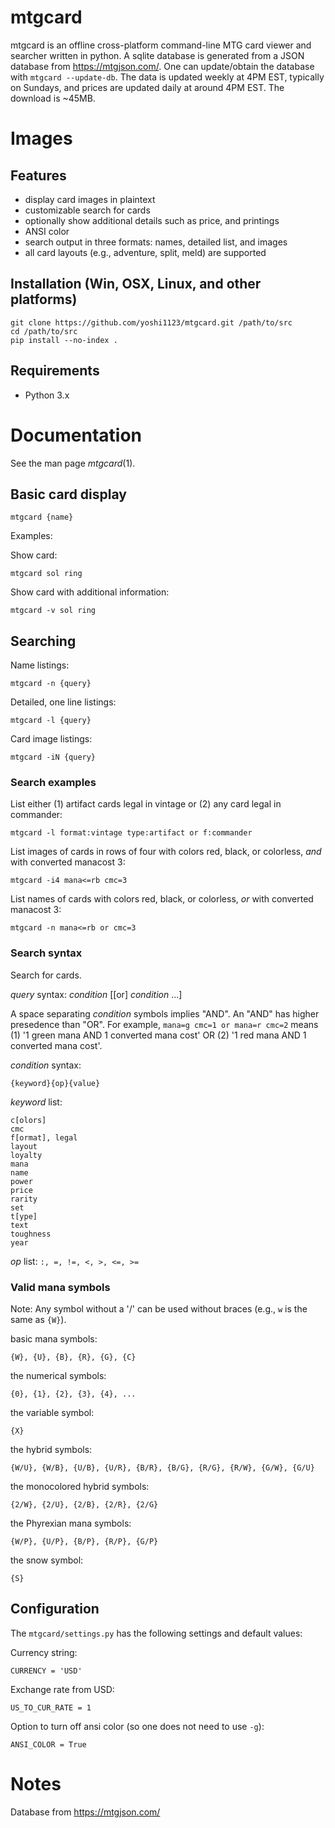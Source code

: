 # mtgcard

mtgcard is an offline cross-platform command-line MTG card viewer and searcher
written in python. A sqlite database is generated from a JSON database from
https://mtgjson.com/. One can update/obtain the database with `mtgcard
--update-db`. The data is updated weekly at 4PM EST, typically on Sundays, and
prices are updated daily at around 4PM EST. The download is ~45MB.


# Images


## Features

- display card images in plaintext
- customizable search for cards
- optionally show additional details such as price, and printings
- ANSI color
- search output in three formats: names, detailed list, and images
- all card layouts (e.g., adventure, split, meld) are supported


## Installation (Win, OSX, Linux, and other platforms)

    git clone https://github.com/yoshi1123/mtgcard.git /path/to/src
    cd /path/to/src
    pip install --no-index .


## Requirements

- Python 3.x


# Documentation

See the man page _mtgcard_(1).


## Basic card display

    mtgcard {name}

Examples:

Show card:

    mtgcard sol ring

Show card with additional information:

    mtgcard -v sol ring


## Searching

Name listings:

    mtgcard -n {query}

Detailed, one line listings:

    mtgcard -l {query}

Card image listings:

    mtgcard -iN {query}


### Search examples

List either (1) artifact cards legal in vintage or (2) any card legal in
commander:

    mtgcard -l format:vintage type:artifact or f:commander

List images of cards in rows of four with colors red, black, or colorless,
_and_ with converted manacost 3:

    mtgcard -i4 mana<=rb cmc=3

List names of cards with colors red, black, or colorless, _or_ with converted
manacost 3:

    mtgcard -n mana<=rb or cmc=3


### Search syntax

Search for cards.

_query_ syntax:
    _condition_ [[or] _condition_ ...]

A space separating _condition_ symbols implies "AND".
An "AND" has higher presedence than "OR".
For example, `mana=g cmc=1 or mana=r cmc=2` means (1) '1 green mana AND 1
converted mana cost' OR (2) '1 red mana AND 1 converted mana cost'.

_condition_ syntax:

    {keyword}{op}{value}

_keyword_ list:

    c[olors]
    cmc
    f[ormat], legal
    layout
    loyalty
    mana
    name
    power
    price
    rarity
    set
    t[ype]
    text
    toughness
    year

_op_ list: `:, =, !=, <, >, <=, >=`


### Valid mana symbols

Note: Any symbol without a '/' can be used without braces (e.g., `w` is the
      same as `{W}`).

basic mana symbols:

    {W}, {U}, {B}, {R}, {G}, {C}

the numerical symbols:

    {0}, {1}, {2}, {3}, {4}, ...

the variable symbol:

    {X}

the hybrid symbols:

    {W/U}, {W/B}, {U/B}, {U/R}, {B/R}, {B/G}, {R/G}, {R/W}, {G/W}, {G/U}

the monocolored hybrid symbols:

    {2/W}, {2/U}, {2/B}, {2/R}, {2/G}

the Phyrexian mana symbols:

    {W/P}, {U/P}, {B/P}, {R/P}, {G/P}

the snow symbol:

    {S}


## Configuration

The `mtgcard/settings.py` has the following settings and default values:

Currency string:

    CURRENCY = 'USD'

Exchange rate from USD:

    US_TO_CUR_RATE = 1

Option to turn off ansi color (so one does not need to use `-g`):

    ANSI_COLOR = True

# Notes

Database from https://mtgjson.com/
